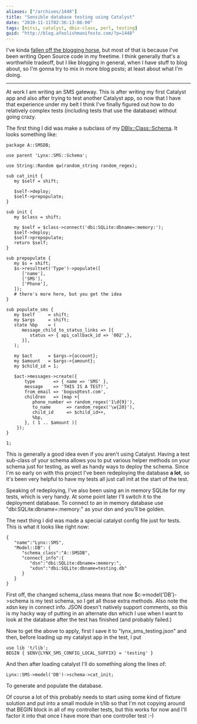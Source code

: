 ```yaml
---
aliases: ["/archives/1448"]
title: "Sensible database testing using Catalyst"
date: "2010-11-11T02:36:13-06:00"
tags: [mitsi, catalyst, dbix-class, perl, testing]
guid: "http://blog.afoolishmanifesto.com/?p=1448"
---
```

I've kinda [fallen off the blogging horse](http://www.tmz.com/2010/09/13/big-bang-theory-kaley-cuoco-horse-accident-broken-leg-cbs-maxim/), but most of that is because I've been writing Open Source code in my freetime. I think generally that's a worthwhile tradeoff, but I like blogging in general, when I have stuff to blog about, so I'm gonna try to mix in more blog posts; at least about what I'm doing.

----

At work I am writing an SMS gateway. This is after writing my first Catalyst app and also after trying to test another Catalyst app, so now that I have that experience under my belt I think I've finally figured out how to do relatively complex tests (including tests that use the database) without going crazy.

The first thing I did was make a subclass of my [DBIx::Class::Schema](http://search.cpan.org/perldoc?DBIx::Class::Schema). It looks something like:

    package A::SMSDB;

    use parent 'Lynx::SMS::Schema';

    use String::Random qw(random_string random_regex);

    sub cat_init {
       my $self = shift;

       $self->deploy;
       $self->prepopulate;
    }

    sub init {
       my $class = shift;

       my $self = $class->connect('dbi:SQLite:dbname=:memory:');
       $self->deploy;
       $self->prepopulate;
       return $self;
    }

    sub prepopulate {
       my $s = shift;
       $s->resultset('Type')->populate([
          ['name'],
          ['SMS'],
          ['Phone'],
       ]);
       # there's more here, but you get the idea
    }

    sub populate_sms {
       my $self     = shift;
       my $args     = shift;
       state %bp    = (
          message_child_to_status_links => [{
             status => { api_callback_id => '002',},
          }],
       );

       my $act      = $args->{account};
       my $amount   = $args->{amount};
       my $child_id = 1;

       $act->messages->create({
           type       => { name => 'SMS' },
           message    => 'THIS IS A TEST!',
           from_email => 'bogus@test.com',
           children   => [map +{
              phone_number => random_regex('1\d{9}'),
              to_name      => random_regex('\w{20}'),
              child_id     => $child_id++,
              %bp,
           }, ( 1 .. $amount )]
        });
    }

    1;

This is generally a good idea even if you aren't using Catalyst. Having a test sub-class of your schema allows you to put various helper methods on your schema just for testing, as well as handy ways to deploy the schema. Since I'm so early on with this project I've been redeploying the database **a lot**, so it's been very helpful to have my tests all just call init at the start of the test.

Speaking of redeploying, I've also been using an in memory SQLite for my tests, which is very handy. At some point later I'll switch it to the deployment database. To connect to an in memory database use "dbi:SQLite:dbname=:memory:" as your dsn and you'll be golden.

The next thing I did was made a special catalyst config file just for tests. This is what it looks like right now:

    {
       "name":"Lynx::SMS",
       "Model::DB": {
          "schema_class":"A::SMSDB",
          "connect_info":{
             "dsn":"dbi:SQLite:dbname=:memory:",
             "xdsn":"dbi:SQLite:dbname=testing.db"
          }
       }
    }

First off, the changed schema\_class means that now $c->model('DB')->schema is my test schema, so I get all those extra methods. Also note the xdsn key in connect info. JSON doesn't natively support comments, so this is my hacky way of putting in an alternate dsn which I use when I want to look at the database after the test has finished (and probably failed.)

Now to get the above to apply, first I save it to "lynx\_sms\_testing.json" and then, before loading up my catalyst app in the test, I put

    use lib 't/lib';
    BEGIN { $ENV{LYNX_SMS_CONFIG_LOCAL_SUFFIX} = 'testing' }

And then after loading catalyst I'll do something along the lines of:

    Lynx::SMS->model('DB')->schema->cat_init;

To generate and populate the database.

Of course a lot of this probably needs to start using some kind of fixture solution and put into a small module in t/lib so that I'm not copying around that BEGIN block in all of my controller tests, but this works for now and I'll factor it into that once I have more than one controller test :-)
